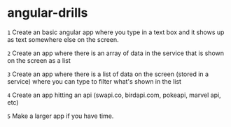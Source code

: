 # angular-drills

``1``
Create an basic angular app where you type in a text box and it shows up as text somewhere else on the screen.

``2``
Create an app where there is an array of data in the service that is shown on the screen as a list

``3``
Create an app where there is a list of data on the screen (stored in a service) where you can type to filter what's shown in the list

``4``
Create an app hitting an api (swapi.co, birdapi.com, pokeapi, marvel api, etc)

``5``
Make a larger app if you have time.
